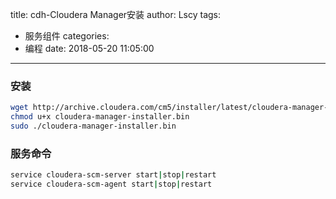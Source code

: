 title: cdh-Cloudera Manager安装
author: Lscy
tags:
  - 服务组件
categories:
  - 编程
date: 2018-05-20 11:05:00
---
### 安装
~~~ bash
wget http://archive.cloudera.com/cm5/installer/latest/cloudera-manager-installer.bin
chmod u+x cloudera-manager-installer.bin
sudo ./cloudera-manager-installer.bin
~~~

### 服务命令
~~~ bash
service cloudera-scm-server start|stop|restart
service cloudera-scm-agent start|stop|restart
~~~